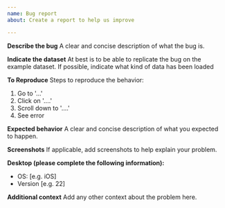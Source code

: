 ```yaml
---
name: Bug report
about: Create a report to help us improve

---
```


**Describe the bug**
A clear and concise description of what the bug is.

**Indicate the dataset**
At best is to be able to replicate the bug on the example dataset. If possible, indicate what kind of data has been loaded

**To Reproduce**
Steps to reproduce the behavior:
1. Go to '...'
2. Click on '....'
3. Scroll down to '....'
4. See error

**Expected behavior**
A clear and concise description of what you expected to happen.

**Screenshots**
If applicable, add screenshots to help explain your problem.

**Desktop (please complete the following information):**
 - OS: [e.g. iOS]
 - Version [e.g. 22]

**Additional context**
Add any other context about the problem here.
